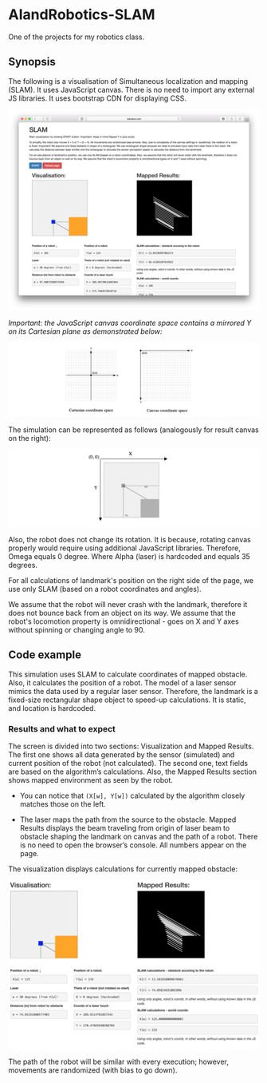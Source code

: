 # AIandRobotics-SLAM

One of the projects for my robotics class.

## Synopsis
The following is a visualisation of Simultaneous localization and mapping (SLAM). It uses JavaScript canvas. There is no need to import any external JS libraries. It uses bootstrap CDN for displaying CSS.

![alt text](slam002.png)

_Important: the JavaScript canvas coordinate space contains a mirrored Y on its Cartesian plane as demonstrated below:_

![alt text](slam_d1s.png)

The simulation can be represented as follows (analogously for result canvas on the right):

![alt text](slam_d2s.png)

Also, the robot does not change its rotation. It is because, rotating canvas properly would require using additional JavaScript libraries. Therefore, Omega equals 0 degree. Where Alpha (laser) is hardcoded and equals 35 degrees.

For all calculations of landmark's position on the right side of the page, we use only SLAM (based on a robot coordinates and angles). 

We assume that the robot will never crash with the landmark, therefore it does not bounce back from an object on its way. We assume that the robot's locomotion property is omnidirectional - goes on X and Y axes without spinning or changing angle to 90.

## Code example
This simulation uses SLAM to calculate coordinates of mapped obstacle. Also, it calculates the position of a robot. The model of a laser sensor mimics the data used by a regular laser sensor. Therefore, the landmark is a fixed-size rectangular shape object to speed-up calculations. It is static, and location is hardcoded.

### Results and what to expect

The screen is divided into two sections: Visualization and Mapped Results. The first one shows all data generated by the sensor (simulated) and current position of the robot (not calculated). The second one, text fields are based on the algorithm’s calculations. Also, the Mapped Results section shows mapped environment as seen by the robot.

* You can notice that `(X[w], Y[w])` calculated by the algorithm closely matches those on the left.

* The laser maps the path from the source to the obstacle. Mapped Results displays the beam traveling from origin of laser beam to obstacle shaping the landmark on canvas and the path of a robot. There is no need to open the browser’s console. All numbers appear on the page.

The visualization displays calculations for currently mapped obstacle:

![alt text](slam_d5.png)
 
The path of the robot will be similar with every execution; however, movements are randomized (with bias to go down). 

